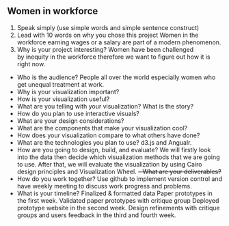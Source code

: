 ## Women in workforce
1. Speak simply (use simple words and simple sentence construct)
2. Lead with 10 words on why you chose this project
Women in the workforce earning wages or a salary are part of a modern phenomenon.
3. Why is your project interesting?
Women have been challenged by inequity in the workforce therefore we want to figure out how it is right now.
- Who is the audience?
People all over the world especially women who get unequal treatment at work.
- Why is your visualization important?
- How is your visualization useful?
- What are you telling with your visualization? What is the story?
- How do you plan to use interactive visuals?
- What are your design considerations?
- What are the components that make your visualization cool?
- How does your visualization compare to what others have done?
- What are the technologies you plan to use?
d3.js and Angualr.
- How are you going to design, build, and evaluate?
We will firstly look into the data then decide which visualization methods that we are going to use. After that, we will evaluate the visualization by using Cairo design principles and Visualization Wheel.
~~- What are your deliverables?~~
- How do you work together?
Use github to implement version control and have weekly meeting to discuss work progress and problems.
- What is your timeline?
Finalized & formatted data Paper prototypes in the first week. Validated paper prototypes with critique group Deployed prototype website in the second week. Design refinements with critique groups and users feedback in the third and fourth week. 

